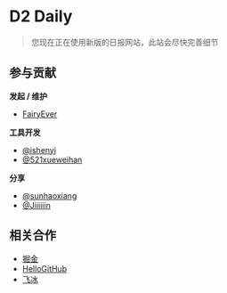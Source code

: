 # D2 Daily

> 您现在正在使用新版的日报网站，此站会尽快完善细节

## 参与贡献

**发起 / 维护**

* [FairyEver](https://github.com/FairyEver)

**工具开发**

* [@ishenyi](https://github.com/ishenyi)
* [@521xueweihan](https://github.com/521xueweihan)

**分享**

* [@sunhaoxiang](https://github.com/sunhaoxiang)
* [@Jiiiiiin](https://github.com/Jiiiiiin)

## 相关合作

* [掘金](https://juejin.im)
* [HelloGitHub](https://github.com/521xueweihan/HelloGitHub)
* [飞冰](https://github.com/alibaba/ice/)